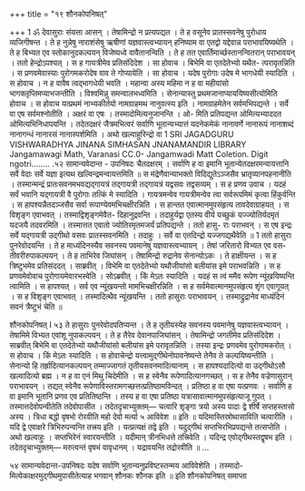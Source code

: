 +++
title = "१९ शौनकोपनिषत्"

+++
1 
ॐ देवासुराः संयत्ता आसन् । तेषामिन्द्रो न प्रत्यपद्यत । ते ह वसूनेव प्रातस्सवनेषु पुरोधाय व्यजिगीषन्त । ते ह नुन्नेषु नाराशंसेषु ऋषीणां यज्ञवास्त्वभ्यायन् हनिष्याम वा एतद्वो यद्देवान्न पराभावयिष्यथेति । ते ह बिभ्यत एव स्तोकानुदकल्पयन् विजेष्यध्वे वावैतानन्विति । ते ह तत एवार्तिमार्च्छस्तानन्वितरान् पराभावयन् । ततो हेन्द्रोऽपश्यत् । स ह गायत्रीमेव प्रतिसंदिदेश । सा होवाच । बिभेमि वा एतदेतेभ्यो यथैत- त्परावृतन्निति । स प्रणवमेवास्याः पुरोगमकरोदेष वाव ते गोप्यायेति । सा होवाच । यदेष पुरोगाः उदेष मे भागधेयी स्यादिति । स होवाच । न ह वावैष त्वद्भागधेयी भवति । महान्वा अस्य महिमा न ह वा महीयांसो भागक्लृप्तिमप्याभजन्तीति । विश्वमिन्नु समन्वालभध्वमिति । सेनान्यास्तु प्रथमजानाप्याययिष्यसीत्योमिति होवाच । स होवाच यत्प्रथमं नाभ्यकीर्तयो नामग्राहमथ नानुवत्स्य इति । नामग्राहमेतेन सर्वमभिपद्यन्ते । सर्वे वा एष सर्वमश्नोतीति । अक्षरं वा एषः । तस्मादोमित्यनुजानन्ति । ओ- मिति प्रतिपद्यन्त ओमित्यभ्याददत ओमित्यभिनिधापयन्ति । तदेतदक्षरं जैत्रमभित्वरं सर्वाणि भूतान्यभ्यात्तं यदनेकमेकं नानावर्णे नानारूपं नानाशब्दं नानागन्धं नानारसं नानास्पर्शमिति । अथो खल्वाहुरिन्द्रो वा 
1 
SRI JAGADGURU VISHWARADHYA 
JINANA SIMHASAN JNANAMANDIR LIBRARY 
Jangamawagi Math, Varanasi 
CC.0- Jangamwadi Matt Coletion. Digit 
ngotri........ 
.५२ 
सामान्यवेदान्त - उपनिषदः 
चैतदक्षरम् । सर्वाणि ह वा इमानि भूतान्येतदक्षरमन्वायत्तानि सर्वे वेदाः सर्वे यज्ञा इत्यथ खल्विन्द्रमन्वायत्तमिति ॥ 
स मंद्रेणैवान्याभक्तो विदिद्युतेऽञ्जसैव भ्रातृव्यानपहनानीति । तस्मान्मन्द्रं प्रातःसवनमभवद्यद्गायत्रं तद्गायत्री तद्गायत्रं यद्वसवः तद्वसव्यम् । स ह प्रणव उवाच । यदहं सर्वं भवानि यद्गायत्री वै पुरोगाः तत्किं मे स्यादिति । गायत्रमन्वेव गायत्रीमन्वेव त्वा सर्वरूपमिमं कृत्वा हिंकुर्वन्ति । स हापश्यन्नैतदञ्जसैव सर्वा रूपाण्येवमभिचक्षीरन्निति । स हान्तत एवात्मानमुपसंहृत्य तावदेवाग्राहयत् । स विशृङ्ग एवाभवत् । तस्माद्विशृङ्गमेवैत- दिहानुद्रवन्ति । तदाहुर्यद्वा एतस्य वीर्य यच्छुकं यज्ज्योतिर्यदमृतं यदजयै तदवरमिति । तस्मात्तत एवातो ज्योतिरमृतमजर्यं प्रतिपद्यन्ते । ततो हासु- राः पराभवन् । स एष इन्द्रः सर्वे यद्गायत्री उद्गीथो वसवः प्रातस्सवनमिति । तदाहुः । सर्वे वा एतदिन्द्रो यज्जगद्यथैवेति ॥ 
1 
ततो हासुराः पुनरेवोदयन्ति । ते ह माध्यंदिनस्यैव सवनस्य पवमानेषु यज्ञवास्त्वभ्यायन् । तेषां जरितारो विभ्यत एव वस- तीवरीरुपाकल्पयन् । ते ह ताभिरेव जिघांसन् । तेषामिन्द्रो रुद्रानेव सेनान्योऽकः । ते हाक्षीयन्त । स ह त्रिष्टुभमेव प्रतिसंददत् । साब्रवीत् । विभेमि वा एतदेतेभ्यो यथौजीयांसो बलीयांस इमे पराभवन्निति । स ह प्रणवमेवोवाच पुरोगायमेवारभस्वेति । सोऽब्रवीत् । किं मेऽतः स्यादिति । यदहं स त्वं ममैव रूपेण न्यूंखयिष्यन्ति त्वामिति । स हापश्यत् । सर्व एव न्यूंखयन्तो मामभिचक्षीरन्निति । स ह सर्वमेवात्मानमुपसंहृत्य शृंग एवागूयत् । स ह विशृङ्ग एवाभवत् । तस्मादित्थैव न्यूंखयन्ति । ततो हासुराः पराभावयन् । तस्माद्रुद्रानेव माध्यंदिनं सवनं त्रैष्टुभं चेति ॥ 
 
शौनकोपनिषत् 
I 
५३ 
ते हासुराः पुनरेवोदपतिप्यन्त । ते ह तृतीयस्येह सवनस्य पवमानेषु यज्ञवास्त्वभ्यायन् । तेषामिमे विभ्यत एवांशू नुपाकल्पयन् । ते ह तैरेव देवानपाजिघांसन् । तेषामिन्द्रो जगतीमेव प्रतिसंदिदेश । साब्रवीत् बिभेमि वा एतदेतेभ्यो यथौजीयांसो बलीयांस इमे परावृतन्निति । तस्या इन्द्रः प्रणवमेव पुरोगामकरोत् । स होवाच । किं मेऽतः स्यादिति । स होवाचेन्द्रो यत्त्वामुद्गीथेनोपावनेष्यन्ते तेनैव ते कल्पयिष्यन्तीति । सेनान्यो हि तर्ह्रादित्यानकल्पयन् तम्माज्जागतं तृतीयसवनमादित्यानाम् । स हापश्यदादित्यो वा उद्गीथोऽसौ खल्वादित्यो ब्रह्म । न ह वा एनं मिथु चिदेमीति । स ह स्वेनैव रूपेणादित्यानगच्छत् । स ह तेनैव वज्रेणासुरान् पराभावयन् । तद्यत् स्वेनैव रूपेणाविस्तरामगच्छत्तत्प्रतिष्ठामविन्दत् । प्रतिष्ठा ह वा एषा यत्प्रणवः । सर्वाणि ह वा इमानि भूतानि प्रणव एव प्रतितिष्ठन्ति । तस्य ह वा एषा प्रतिष्ठा यत्रासावात्मानमुपसंहृत्याजू गुपत् । तस्मात्तदेवोपन्वीतेति तदेवोपासीत । तदेतदृचाभ्युक्तम्— 
चत्वारि शृङ्गा त्रयो अस्य पादाः 
द्वे शीर्षे सप्तहस्तासो अस्य । त्रिधा बद्धो वृषभो रोरवीति 
महो देवो मर्त्या ५ आविवेश ॥ इति ॥ 
यदिमास्तिस्रोथासाविति चत्वारीति । यदि द्वे एवाक्षरे त्रिभिरुपन्वन्ति तत्त्रय इति । यत्प्रत्यक्षं तद्वे इति । यदुद्गीथं सप्तभिरभिप्रपद्यन्ते तत्सप्तेति । अथो खल्वाहुः । सप्तभिरेनं स्वारयन्तीति । यदीमान् त्रीनभिधत्ते तत्त्रिवेति । यदिन्द्र एवोद्गीथस्तद्वृषभ इति । तदेतदृचाभ्युक्तम्— 
मरुत्वन्तं वृषभं वावृधानम् । 
यद्रावयन्ति तद्रोरवीति ॥ ... 
 
५४ 
सामान्यवेदान्त-उपनिषदः 
यदेष सर्वाणि भूतान्यनुप्रविष्टस्तन्मय आविवेशेति । तस्मादो- मित्येकाक्षरमुद्गीथमुपासीतेत्याह भगवान् शौनकः शौनक इति ॥ 
इति शौनकोपनिषत् समाप्ता 